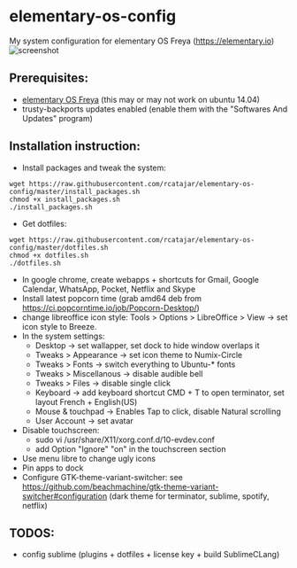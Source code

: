 # elementary-os-config
My system configuration for elementary OS Freya (https://elementary.io)
![screenshot](https://raw.githubusercontent.com/rcatajar/elementary-os-config/master/screenshot.png)

## Prerequisites:
- [elementary OS Freya](https://elementary.io) (this may or may not work on ubuntu 14.04)
- trusty-backports updates enabled (enable them with the "Softwares And Updates" program)

## Installation instruction:
- Install packages and tweak the system:
```
wget https://raw.githubusercontent.com/rcatajar/elementary-os-config/master/install_packages.sh
chmod +x install_packages.sh
./install_packages.sh
```

- Get dotfiles:
```
wget https://raw.githubusercontent.com/rcatajar/elementary-os-config/master/dotfiles.sh
chmod +x dotfiles.sh
./dotfiles.sh
```

- In google chrome, create webapps + shortcuts for Gmail, Google Calendar, WhatsApp, Pocket, Netflix and Skype
- Install latest popcorn time (grab amd64 deb from https://ci.popcorntime.io/job/Popcorn-Desktop/)
- change libreoffice icon style: Tools > Options > LibreOffice > View -> set icon style to Breeze.
- In the system settings:
    - Desktop -> set wallapper, set dock to hide window overlaps it
    - Tweaks > Appearance -> set icon theme to Numix-Circle
    - Tweaks > Fonts -> switch everything to Ubuntu-* fonts
    - Tweaks > Miscellanous -> disable audible bell
    - Tweaks > Files -> disable single click
    - Keyboard -> add keyboard shortcut CMD + T to open terminator, set layout French + English(US)
    - Mouse & touchpad -> Enables Tap to click, disable Natural scrolling
    - User Account -> set avatar
- Disable touchscreen:
    - sudo vi /usr/share/X11/xorg.conf.d/10-evdev.conf
    - add Option "Ignore" "on" in the touchscreen section
- Use menu libre to change ugly icons
- Pin apps to dock
- Configure GTK-theme-variant-switcher: see https://github.com/beachmachine/gtk-theme-variant-switcher#configuration (dark theme for terminator, sublime, spotify, netflix)


## TODOS:
- config sublime (plugins + dotfiles + license key + build SublimeCLang)
